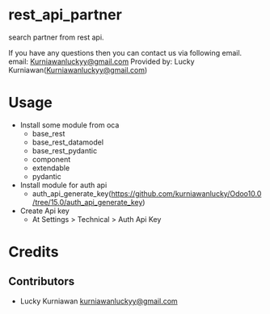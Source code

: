 rest_api_partner
================
search partner from rest api.

If you have any questions then you can contact us via following email.
email: Kurniawanluckyy@gmail.com
Provided by: Lucky Kurniawan(Kurniawanluckyy@gmail.com)

Usage
=====
* Install some module from oca
  * base_rest
  * base_rest_datamodel
  * base_rest_pydantic
  * component
  * extendable
  * pydantic
* Install module for auth api
  * auth_api_generate_key(https://github.com/kurniawanlucky/Odoo10.0/tree/15.0/auth_api_generate_key)
* Create Api key
  * At Settings > Technical > Auth Api Key

Credits
=======

Contributors
------------
* Lucky Kurniawan <kurniawanluckyy@gmail.com>